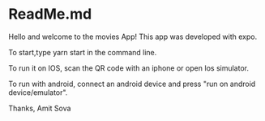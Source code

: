 # ReadMe.md

Hello and welcome to the movies App!
This app was developed with expo.

To start,type yarn start in the command line.

To run it on IOS, scan the QR code with an iphone or open Ios simulator.

To run with android, connect an android device and press "run on android device/emulator".

Thanks,
Amit Sova
